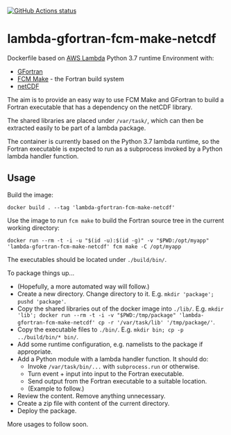 <p>
  <a href="https://github.com/matthewrmshin/lambda-gfortran-fcm-make-netcdf/actions"><img alt="GitHub Actions status" src="https://github.com/matthewrmshin/lambda-gfortran-fcm-make-netcdf/workflows/Docker%20Image%20CI/badge.svg"></a>
</p>


# lambda-gfortran-fcm-make-netcdf

Dockerfile based on [AWS Lambda](https://hub.docker.com/r/lambci/lambda/)
Python 3.7 runtime Environment with:
* [GFortran](https://gcc.gnu.org/wiki/GFortran)
* [FCM Make](https://github.com/metomi/fcm/) - the Fortran build system
* [netCDF](https://www.unidata.ucar.edu/software/netcdf/)

The aim is to provide an easy way to use FCM Make and GFortran to build a
Fortran executable that has a dependency on the netCDF library.

The shared libraries are placed under `/var/task/`, which can then be extracted
easily to be part of a lambda package.

The container is currently based on the Python 3.7 lambda runtime, so the
Fortran executable is expected to run as a subprocess invoked by a Python
lambda handler function.

## Usage

Build the image:

`docker build . --tag 'lambda-gfortran-fcm-make-netcdf'`

Use the image to run `fcm make` to build the Fortran source tree in the current
working directory:

`docker run --rm -t -i -u "$(id -u):$(id -g)" -v "$PWD:/opt/myapp" 'lambda-gfortran-fcm-make-netcdf' fcm make -C /opt/myapp`

The executables should be located under `./build/bin/`.

To package things up...
* (Hopefully, a more automated way will follow.)
* Create a new directory. Change directory to it.
  E.g. `mkdir 'package'; pushd 'package'`.
* Copy the shared libraries out of the docker image into `./lib/`.
  E.g. `mkdir 'lib'; docker run --rm -t -i -v "$PWD:/tmp/package" 'lambda-gfortran-fcm-make-netcdf' cp -r '/var/task/lib' '/tmp/package/'`.
* Copy the executable files to `./bin/`. E.g. `mkdir bin; cp -p ../build/bin/* bin/`.
* Add some runtime configuration, e.g. namelists to the package if appropriate.
* Add a Python module with a lambda handler function. It should do:
  * Invoke `/var/task/bin/...` with `subprocess.run` or otherwise.
  * Turn event + input into input to the Fortran executable.
  * Send output from the Fortran executable to a suitable location.
  * (Example to follow.)
* Review the content. Remove anything unnecessary.
* Create a zip file with content of the current directory.
* Deploy the package.

More usages to follow soon.
